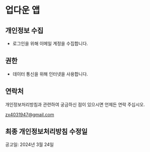 # 업다운 앱

## 개인정보 수집
- 로그인을 위해 이메일 계정을 수집합니다.

## 권한
- 데이터 통신을 위해 인터넷을 사용합니다.

## 연락처
개인정보처리방침과 관련하여 궁금하신 점이 있으시면 언제든 연락 주십시오.

zx4031947@gmail.com


## 최종 개인정보처리방침 수정일
공고일: 2024년 3월 24일
